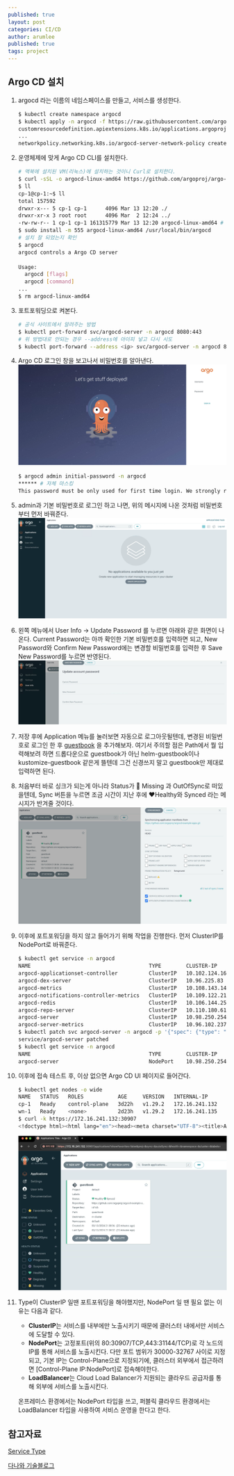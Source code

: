 ```yaml
---
published: true
layout: post
categories: CI/CD
author: arumlee
published: true
tags: project
---
```


## Argo CD 설치

1. argocd 라는 이름의 네임스페이스를 만들고, 서비스를 생성한다.

   ```bash
   $ kubectl create namespace argocd
   $ kubectl apply -n argocd -f https://raw.githubusercontent.com/argoproj/argo-cd/stable/manifests/install.yaml
   customresourcedefinition.apiextensions.k8s.io/applications.argoproj.io created
   ...
   networkpolicy.networking.k8s.io/argocd-server-network-policy created
   ```

2. 운영체제에 맞게 Argo CD CLI를 설치한다.

   ```bash
   # 맥북에 설치된 VM(리눅스)에 설치하는 것이니 Curl로 설치한다.
   $ curl -sSL -o argocd-linux-amd64 https://github.com/argoproj/argo-cd/releases/latest/download/argocd-linux-amd64
   $ ll
   cp-1@cp-1:~$ ll
   total 157592
   drwxr-x--- 5 cp-1 cp-1      4096 Mar 13 12:20 ./
   drwxr-xr-x 3 root root      4096 Mar  2 12:24 ../
   -rw-rw-r-- 1 cp-1 cp-1 161315779 Mar 13 12:20 argocd-linux-amd64 # 설치파일 있는지 확인
   $ sudo install -m 555 argocd-linux-amd64 /usr/local/bin/argocd
   # 설치 잘 되었는지 확인
   $ argocd
   argocd controls a Argo CD server

   Usage:
     argocd [flags]
     argocd [command]
   ...
   $ rm argocd-linux-amd64
   ```

3. 포트포워딩으로 켜본다.

   ```bash
   # 공식 사이트에서 알려주는 방법
   $ kubectl port-forward svc/argocd-server -n argocd 8080:443
   # 위 방법대로 안되는 경우 --address에 아이피 넣고 다시 시도
   $ kubectl port-forward --address <ip> svc/argocd-server -n argocd 8080:443
   ```

4. Argo CD 로그인 창을 보고나서 비밀번호를 알아낸다.
   ![image-20240313213002944](https://github.com/arumlee/arumlee.github.io/blob/a76104dd6601d7e2a0712d161f15d33037a2e1eb/_posts/2024-03-13-CICD-구축-7/image-20240313213002944.png?raw=true)

   ```bash
   $ argocd admin initial-password -n argocd
   ****** # 자체 마스킹
   This password must be only used for first time login. We strongly recommend you update the password using `argocd account update-password`.
   ```

5. admin과 기본 비밀번호로 로그인 하고 나면, 위의 메시지에 나온 것처럼 비밀번호부터 먼저 바꿔준다.
   ![image-20240313213122441](https://github.com/arumlee/arumlee.github.io/blob/a76104dd6601d7e2a0712d161f15d33037a2e1eb/_posts/2024-03-13-CICD-구축-7/image-20240313213122441.png?raw=true)

6. 왼쪽 메뉴에서 User Info -> Update Password 를 누르면 아래와 같은 화면이 나온다.
   Current Password는 아까 확인한 기본 비밀번호를 입력하면 되고, New Password와 Confirm New Password에는 변경할 비밀번호를 입력한 후 Save New Password를 누르면 반영된다.
   ![image-20240313213440472](https://github.com/arumlee/arumlee.github.io/blob/a76104dd6601d7e2a0712d161f15d33037a2e1eb/_posts/2024-03-13-CICD-구축-7/image-20240313213440472.png?raw=true)

7. 저장 후에 Application 메뉴를 눌러보면 자동으로 로그아웃될텐데, 변경된 비밀번호로 로그인 한 후 [guestbook](https://argo-cd.readthedocs.io/en/stable/getting_started/#6-create-an-application-from-a-git-repository) 을 추가해보자.
   여기서 주의할 점은 Path에서 뭘 입력해보려 하면 드롭다운으로 guestbook가 아닌 helm-guestbook이나 kustomize-guestbook 같은게 뜰텐데 그건 신경쓰지 말고 guestbook만 제대로 입력하면 된다.

8. 처음부터 바로 싱크가 되는게 아니라 Status가 :ghost: Missing 과 OutOfSync로 떠있을텐데, Sync 버튼을 누르면 조금 시간이 지난 후에 :heart:Healthy와 Synced 라는 메시지가 반겨줄 것이다.
   ![image-20240313214419436](https://github.com/arumlee/arumlee.github.io/blob/a76104dd6601d7e2a0712d161f15d33037a2e1eb/_posts/2024-03-13-CICD-구축-7/image-20240313214419436.png?raw=true)

9. 이후에 포트포워딩을 하지 않고 들어가기 위해 작업을 진행한다.
   먼저 ClusterIP를 NodePort로 바꿔준다.

    ```bash
    $ kubectl get service -n argocd
    NAME                                      TYPE        CLUSTER-IP       EXTERNAL-IP   PORT(S)                      AGE
    argocd-applicationset-controller          ClusterIP   10.102.124.16    <none>        7000/TCP,8080/TCP            39m
    argocd-dex-server                         ClusterIP   10.96.225.83     <none>        5556/TCP,5557/TCP,5558/TCP   39m
    argocd-metrics                            ClusterIP   10.108.143.143   <none>        8082/TCP                     39m
    argocd-notifications-controller-metrics   ClusterIP   10.109.122.212   <none>        9001/TCP                     39m
    argocd-redis                              ClusterIP   10.106.144.25    <none>        6379/TCP                     39m
    argocd-repo-server                        ClusterIP   10.110.180.61    <none>        8081/TCP,8084/TCP            39m
    argocd-server                             ClusterIP   10.98.250.254    <none>        80/TCP,443/TCP               39m
    argocd-server-metrics                     ClusterIP   10.96.102.237    <none>        8083/TCP                     39m
    $ kubectl patch svc argocd-server -n argocd -p '{"spec": {"type": "NodePort"}}'
    service/argocd-server patched
    $ kubectl get service -n argocd
    NAME                                      TYPE        CLUSTER-IP       EXTERNAL-IP   PORT(S)                      AGE
    argocd-server                             NodePort    10.98.250.254    <none>        80:30907/TCP,443:31144/TCP   40m
    ```

10. 이후에 접속 테스트 후, 이상 없으면 Argo CD UI 페이지로 들어간다.

    ```bash
    $ kubectl get nodes -o wide
    NAME   STATUS   ROLES           AGE     VERSION   INTERNAL-IP      EXTERNAL-IP   OS-IMAGE             KERNEL-VERSION       CONTAINER-RUNTIME
    cp-1   Ready    control-plane   3d22h   v1.29.2   172.16.241.132   <none>        Ubuntu 22.04.3 LTS   5.15.0-100-generic   containerd://1.6.28
    wn-1   Ready    <none>          2d23h   v1.29.2   172.16.241.135   <none>        Ubuntu 22.04.3 LTS   5.15.0-100-generic   containerd://1.6.28
    $ curl -k https://172.16.241.132:30907
    <!doctype html><html lang="en"><head><meta charset="UTF-8"><title>Argo CD</title> ...
    ```

    ![image-20240313220323251](https://github.com/arumlee/arumlee.github.io/blob/main/_posts/2024-03-13-CICD-%EA%B5%AC%EC%B6%95-7/image-20240313220323251.png?raw=true)

11. Type이 ClusterIP 일땐 포트포워딩을 해야했지만, NodePort 일 땐 필요 없는 이유는 다음과 같다.
    
    - **ClusterIP**는 서비스를 내부에만 노출시키기 때문에 클러스터 내에서만 서비스에 도달할 수 있다.
    - **NodePort**는 고정포트(위의 80:30907/TCP,443:31144/TCP)로 각 노드의 IP를 통해 서비스를 노출시킨다. 다만 포트 범위가 30000-32767 사이로 지정되고, 기본 IP는 Control-Plane으로 지정되기에, 클러스터 외부에서 접근하려면 [Control-Plane IP:NodePort]로 접속해야한다.
    - **LoadBalancer**는 Cloud Load Balancer가 지원되는 클라우드 공급자를 통해 외부에 서비스를 노출시킨다.
    
    온프레미스 환경에서는 NodePort 타입을 쓰고, 퍼블릭 클라우드 환경에서는 LoadBalancer 타입을 사용하여 서비스 운영을 한다고 한다.

## 참고자료

[Service Type](https://kubernetes.io/docs/concepts/services-networking/service/#publishing-services-service-types)

[다나와 기술블로그](https://danawalab.github.io/kubernetes/2020/01/23/kubernetes-service-ingress.html)
